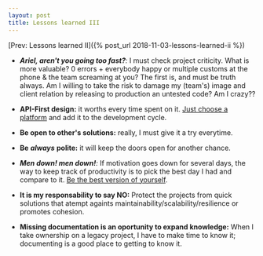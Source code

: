 ```yaml
---
layout: post
title: Lessons learned III
---
```


[Prev: Lessons learned II]({% post_url 2018-11-03-lessons-learned-ii %})

- ***Ariel, aren't you going too fast?****:* I must check project criticity. What is
  more valuable? 0 errors + everybody happy or multiple customs at the phone &
  the team screaming at you? The first is, and must be truth always. Am I
  willing to take the risk to damage my (team's) image and client relation by
  releasing to production an untested code? Am I crazy??

- **API-First design:** it worths every time spent on it. [Just choose a platform](https://swagger.io/blog/api-strategy/difference-between-swagger-and-openapi/)
  and add it to the development cycle.

- **Be open to other's solutions:** really, I must give it a try everytime.

- **Be** ***always*** **polite:** it will keep the doors open for another chance.

- ***Men down! men down!****:* If motivation goes down for several days, the way to
  keep track of productivity is to pick the best day I had and compare to it.
  [Be the best version of yourself](https://twitter.com/PicardTips/status/1061346044384968704?s=08).

- **It is my responsability to say NO:** Protect the projects from quick solutions
  that atempt againts maintainability/scalability/resilience or promotes
  cohesion.

- **Missing documentation is an oportunity to expand knowledge:** When I take
  ownership on a legacy project, I have to make time to know it; documenting
  is a good place to getting to know it.
